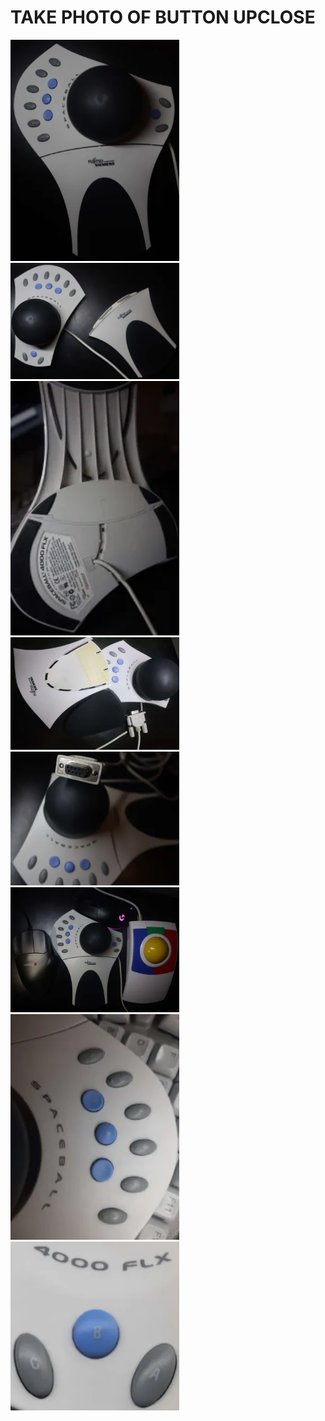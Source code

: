 # TAKE PHOTO OF BUTTON UPCLOSE

<img src=".pix/sp_4000_flx_01.webp" style="width: 270px; height: auto;">
<img src=".pix/sp_4000_flx_02.webp" style="width: 270px; height: auto;">
<img src=".pix/sp_4000_flx_03.webp" style="width: 270px; height: auto;">
<img src=".pix/sp_4000_flx_04.webp" style="width: 270px; height: auto;">
<img src=".pix/sp_4000_flx_05.webp" style="width: 270px; height: auto;">
<img src=".pix/sp_4000_flx_06.webp" style="width: 270px; height: auto;">
<img src=".pix/sp_4000_flx_07.webp" style="width: 270px; height: auto;">
<img src=".pix/sp_4000_flx_08.webp" style="width: 270px; height: auto;">
